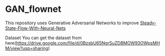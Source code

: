 # GAN_flownet

This repository uses Generative Adversarial Networks to improve [Steady-State-Flow-With-Neural-Nets](https://github.com/loliverhennigh/Steady-State-Flow-With-Neural-Nets)

Dataset
You can get the dataset from here(https://drive.google.com/file/d/0BzsbU65NgrSuZDBMOW93OWpsMHM/view?usp=sharing)
